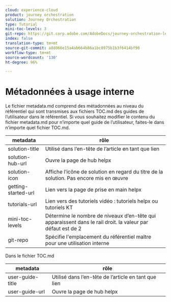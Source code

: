 ```yaml
---
cloud: experience-cloud
product: journey orchestration
solution: Journey Orchestration
type: Tutorial
mini-toc-levels: 3
git-repo: https://git.corp.adobe.com/AdobeDocs/journey-orchestration-learn.fr-FR
index: false
translation-type: tm+mt
source-git-commit: a8d066e15a4ab664b86a1bc8975b1b3f6414bf90
workflow-type: tm+mt
source-wordcount: '130'
ht-degree: 96%

---
```



# Métadonnées à usage interne

Le fichier metadata.md comprend des métadonnées au niveau du référentiel qui sont transmises aux fichiers TOC.md des guides de l’utilisateur dans le référentiel. Si vous souhaitez modifier le contenu du fichier metadata.md pour n’importe quel guide de l’utilisateur, faites-le dans n’importe quel fichier TOC.md.

| metadata | rôle |
|--- |--- |
| solution-title | Utilisé dans l’en-tête de l’article en tant que lien |
| solution-hub-url | Ouvre la page de hub helpx |
| solution-icon | Affiche l’icône de solution en regard du titre de la solution. Pas encore mis en œuvre |
| getting-started-url | Lien vers la page de prise en main helpx |
| tutorials-url | Lien vers des tutoriels vidéo : tutoriels helpx ou tutoriels KT |
| mini-toc-levels | Détermine le nombre de niveaux d’en-tête qui apparaissent dans le rail droit. la valeur par défaut est de 2 |
| git-repo | Spécifie l&#39;emplacement du référentiel maître pour une utilisation interne |

Dans le fichier TOC.md

| metadata | rôle |
|--- |--- |
| user-guide-title | Utilisé dans l’en-tête de l’article en tant que lien |
| user-guide-url | Ouvre la page de hub helpx |
